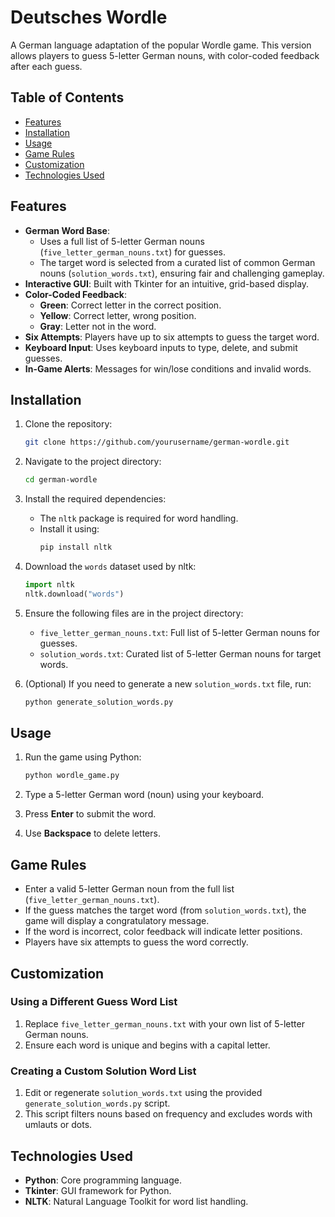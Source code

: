 # Deutsches Wordle

A German language adaptation of the popular Wordle game. This version allows players to guess 5-letter German nouns, with color-coded feedback after each guess.

## Table of Contents
- [Features](#features)
- [Installation](#installation)
- [Usage](#usage)
- [Game Rules](#game-rules)
- [Customization](#customization)
- [Technologies Used](#technologies-used)

## Features
- **German Word Base**: 
  - Uses a full list of 5-letter German nouns (`five_letter_german_nouns.txt`) for guesses.
  - The target word is selected from a curated list of common German nouns (`solution_words.txt`), ensuring fair and challenging gameplay.
- **Interactive GUI**: Built with Tkinter for an intuitive, grid-based display.
- **Color-Coded Feedback**:
  - **Green**: Correct letter in the correct position.
  - **Yellow**: Correct letter, wrong position.
  - **Gray**: Letter not in the word.
- **Six Attempts**: Players have up to six attempts to guess the target word.
- **Keyboard Input**: Uses keyboard inputs to type, delete, and submit guesses.
- **In-Game Alerts**: Messages for win/lose conditions and invalid words.

## Installation
1. Clone the repository:
   ```bash
   git clone https://github.com/yourusername/german-wordle.git
   ```
2. Navigate to the project directory:
   ```bash
   cd german-wordle
   ```
3. Install the required dependencies:
   - The `nltk` package is required for word handling.
   - Install it using:
     ```bash
     pip install nltk
     ```

4. Download the `words` dataset used by nltk:
   ```python
   import nltk
   nltk.download("words")
   ```

5. Ensure the following files are in the project directory:
   - `five_letter_german_nouns.txt`: Full list of 5-letter German nouns for guesses.
   - `solution_words.txt`: Curated list of 5-letter German nouns for target words.

6. (Optional) If you need to generate a new `solution_words.txt` file, run:
   ```bash
   python generate_solution_words.py
   ```

## Usage
1. Run the game using Python:
   ```bash
   python wordle_game.py
   ```

2. Type a 5-letter German word (noun) using your keyboard.
3. Press **Enter** to submit the word.
4. Use **Backspace** to delete letters.

## Game Rules
- Enter a valid 5-letter German noun from the full list (`five_letter_german_nouns.txt`).
- If the guess matches the target word (from `solution_words.txt`), the game will display a congratulatory message.
- If the word is incorrect, color feedback will indicate letter positions.
- Players have six attempts to guess the word correctly.

## Customization
### Using a Different Guess Word List
1. Replace `five_letter_german_nouns.txt` with your own list of 5-letter German nouns.
2. Ensure each word is unique and begins with a capital letter.

### Creating a Custom Solution Word List
1. Edit or regenerate `solution_words.txt` using the provided `generate_solution_words.py` script.
2. This script filters nouns based on frequency and excludes words with umlauts or dots.

## Technologies Used
- **Python**: Core programming language.
- **Tkinter**: GUI framework for Python.
- **NLTK**: Natural Language Toolkit for word list handling.